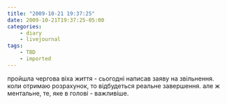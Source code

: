 ```yaml
---
title: "2009-10-21 19:37:25"
date: 2009-10-21T19:37:25-05:00
categories:
    - diary
    - livejournal
tags:
    - TBD
    - imported
---
```


пройшла чергова віха життя - сьогодні написав заяву на звільнення.  
коли отримаю розрахунок, то відбудеться реальне завершення. але ж ментальне, те, яке в голові - важливіше.